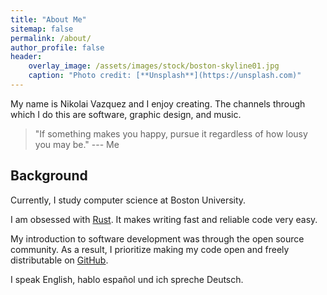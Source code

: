 ```yaml
---
title: "About Me"
sitemap: false
permalink: /about/
author_profile: false
header:
    overlay_image: /assets/images/stock/boston-skyline01.jpg
    caption: "Photo credit: [**Unsplash**](https://unsplash.com)"
---
```


My name is Nikolai Vazquez and I enjoy creating. The channels through which I do
this are software, graphic design, and music.

> "If something makes you happy, pursue it regardless of how lousy you may be."
> --- Me

## Background

Currently, I study computer science at Boston University.

I am obsessed with [Rust]. It makes writing fast and reliable code very easy.

My introduction to software development was through the open source community.
As a result, I prioritize making my code open and freely distributable on
[GitHub][gh].

I speak English, hablo español und ich spreche Deutsch.

[gh]: https://github.com/nvzqz
[Rust]: https://www.rust-lang.org
